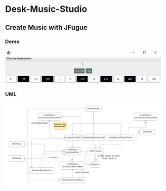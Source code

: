 # Desk-Music-Studio
## Create Music with JFugue
### Demo
![Demo](/src/main/resources/DMS_Demo.png)
### UML
![UML Diagram](/src/main/resources/FinalProjectUML.png)
